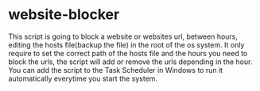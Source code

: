 # website-blocker
This script is going to block a website or websites url, between hours, editing the hosts file(backup the file) in the root of the os system.
It only require to set the correct path of the hosts file and the hours you need to block the urls, the script will add or remove the urls
depending in the hour.
You can add the script to the Task Scheduler in Windows to run it automatically everytime you start the system.
